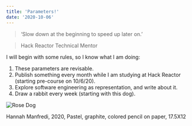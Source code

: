 ```yaml
---
title: 'Parameters!'
date: '2020-10-06'
---
```


>‘Slow down at the beginning to speed up later on.’

>Hack Reactor Technical Mentor

I will begin with some rules, so I know what I am doing:
1. These parameters are revisable.
2. Publish something every month while I am studying at Hack Reactor (starting pre-course on 10/6/20).
3. Explore software engineering as representation, and write about it.
4. Draw a rabbit every week (starting with this dog).



![Rose Dog](/images/rosedog.jpg "Rose Dog")

Hannah Manfredi, 2020, Pastel, graphite, colored pencil on paper, 17.5X12